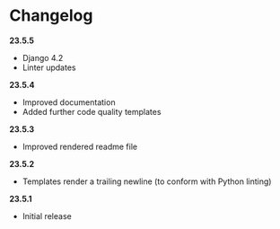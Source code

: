 # Changelog

**23.5.5**
* Django 4.2
* Linter updates

**23.5.4**
* Improved documentation
* Added further code quality templates

**23.5.3**
* Improved rendered readme file

**23.5.2**
* Templates render a trailing newline (to conform with Python linting)

**23.5.1**
* Initial release
